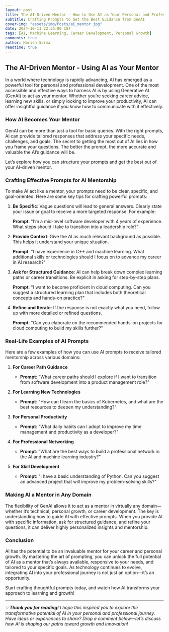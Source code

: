 ```yaml
---
layout: post
title: The AI-Driven Mentor - How to Use AI as Your Personal and Professional Guide
subtitle: Crafting Prompts to Get the Best Guidance from GenAI
cover-img: "assets/img/Posts/ai_mentor.jpg"
date: 2024-10-11 22:36:00 IST
tags: [AI, Machine Learning, Career Development, Personal Growth]
comments: true
author: Harish Sarma
readtime: true
---
```


## The AI-Driven Mentor - Using AI as Your Mentor

In a world where technology is rapidly advancing, AI has emerged as a powerful tool for personal and professional development. One of the most accessible and effective ways to harness AI is by using Generative AI (GenAI) to act as your mentor. Whether you’re seeking career advice, learning new skills, or simply looking to improve your productivity, AI can offer insightful guidance if you know how to communicate with it effectively.

### How AI Becomes Your Mentor

GenAI can be more than just a tool for basic queries. With the right prompts, AI can provide tailored responses that address your specific needs, challenges, and goals. The secret to getting the most out of AI lies in how you frame your questions. The better the prompt, the more accurate and valuable the AI’s guidance will be.

Let’s explore how you can structure your prompts and get the best out of your AI-driven mentor.

### Crafting Effective Prompts for AI Mentorship

To make AI act like a mentor, your prompts need to be clear, specific, and goal-oriented. Here are some key tips for crafting powerful prompts:

1. **Be Specific**: Vague questions will lead to general answers. Clearly state your issue or goal to receive a more targeted response. For example:
   
   **Prompt**: "I’m a mid-level software developer with 4 years of experience. What steps should I take to transition into a leadership role?"

2. **Provide Context**: Give the AI as much relevant background as possible. This helps it understand your unique situation.

   **Prompt**: "I have experience in C++ and machine learning. What additional skills or technologies should I focus on to advance my career in AI research?"

3. **Ask for Structured Guidance**: AI can help break down complex learning paths or career transitions. Be explicit in asking for step-by-step plans.

   **Prompt**: "I want to become proficient in cloud computing. Can you suggest a structured learning plan that includes both theoretical concepts and hands-on practice?"

4. **Refine and Iterate**: If the response is not exactly what you need, follow up with more detailed or refined questions.

   **Prompt**: "Can you elaborate on the recommended hands-on projects for cloud computing to build my skills further?"

### Real-Life Examples of AI Prompts

Here are a few examples of how you can use AI prompts to receive tailored mentorship across various domains:

1. **For Career Path Guidance**
   - **Prompt**: "What career paths should I explore if I want to transition from software development into a product management role?"

2. **For Learning New Technologies**
   - **Prompt**: "How can I learn the basics of Kubernetes, and what are the best resources to deepen my understanding?"

3. **For Personal Productivity**
   - **Prompt**: "What daily habits can I adopt to improve my time management and productivity as a developer?"

4. **For Professional Networking**
   - **Prompt**: "What are the best ways to build a professional network in the AI and machine learning industry?"

5. **For Skill Development**
   - **Prompt**: "I have a basic understanding of Python. Can you suggest an advanced project that will improve my problem-solving skills?"

### Making AI a Mentor in Any Domain

The flexibility of GenAI allows it to act as a mentor in virtually any domain—whether it’s technical, personal growth, or career development. The key is understanding how to guide AI with effective prompts. When you provide AI with specific information, ask for structured guidance, and refine your questions, it can deliver highly personalized insights and mentorship.

### Conclusion

AI has the potential to be an invaluable mentor for your career and personal growth. By mastering the art of prompting, you can unlock the full potential of AI as a mentor that’s always available, responsive to your needs, and tailored to your specific goals. As technology continues to evolve, integrating AI into your professional journey is not just an option—it’s an opportunity.

Start crafting thoughtful prompts today, and watch how AI transforms your approach to learning and growth!

---

_💡 **Thank you for reading!** I hope this inspired you to explore the transformative potential of AI in your personal and professional journey. Have ideas or experiences to share? Drop a comment below—let’s discuss how AI is shaping our paths toward growth and innovation!_
